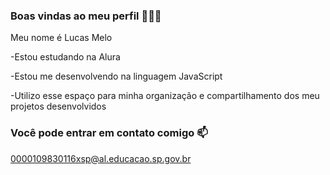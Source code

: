 ### Boas vindas ao meu perfil 💚💚💚

Meu nome é Lucas Melo

-Estou estudando na Alura

-Estou me desenvolvendo na linguagem JavaScript

-Utilizo esse espaço para minha organização e compartilhamento dos meu projetos desenvolvidos

### Você pode entrar em contato comigo 📫
0000109830116xsp@al.educacao.sp.gov.br
